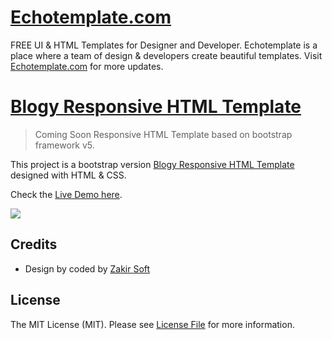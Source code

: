 # [Echotemplate.com](https://echotemplate.com)
FREE UI & HTML Templates for Designer and Developer. Echotemplate is a place where a team of design & developers create beautiful templates. Visit [Echotemplate.com](https://echotemplate.com) for more updates.

# [Blogy Responsive HTML Template](https://echotemplate.com/templates/bd-weather-coming-soon-responsive-html-template)

> Coming Soon Responsive HTML Template based on bootstrap framework v5.

This project is a bootstrap version [Blogy Responsive HTML Template](http://echotemplate.com) designed with HTML & CSS.

Check the [Live Demo here](http://demo.echotemplate.com).

![](screenshot.png)

## Credits
- Design by coded by [Zakir Soft](https://zakirsoft.com)

## License
The MIT License (MIT). Please see [License File](LICENSE.md) for more information.